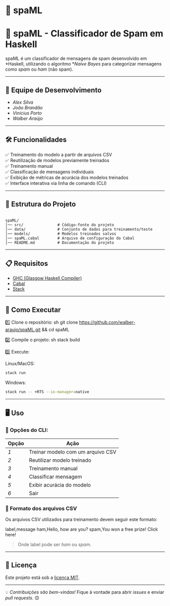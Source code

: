 # 🚀 spaML  

# 🚀 spaML - Classificador de Spam em Haskell
spaML é um classificador de mensagens de spam desenvolvido em *Haskell, utilizando o algoritmo **Naive Bayes* para categorizar mensagens como *spam* ou *ham* (não spam).

---

## 📌 Equipe de Desenvolvimento
- *Alex Silva*
- *João Brandão*
- *Vinícius Porto*
- *Walber Araújo*

---

## 🛠️ Funcionalidades
✅ Treinamento do modelo a partir de arquivos CSV  
✅ Reutilização de modelos previamente treinados  
✅ Treinamento manual  
✅ Classificação de mensagens individuais  
✅ Exibição de métricas de acurácia dos modelos treinados  
✅ Interface interativa via linha de comando (CLI)  

---

## 📁 Estrutura do Projeto

```

spaML/
│── src/               # Código-fonte do projeto
│── data/              # Conjunto de dados para treinamento/teste
│── models/            # Modelos treinados salvos
│── spaML.cabal        # Arquivo de configuração do Cabal
│── README.md          # Documentação do projeto
```

---

## 📋 Requisitos
- [GHC (Glasgow Haskell Compiler)](https://www.haskell.org/ghc/)
- [Cabal](https://www.haskell.org/cabal/)
- [Stack](https://docs.haskellstack.org/en/stable/README/)

---

## 🚀 Como Executar

1️⃣ Clone o repositório:
sh
git clone https://github.com/walber-araujo/spaML.git && cd spaML


2️⃣ Compile o projeto:
sh
stack build


3️⃣ Execute:

Linux/MacOS:

```sh
stack run
```

Windows:

```sh
stack run -- +RTS --io-manager=native
```

---

## 🖥️ Uso

### 📌 Opções do CLI:
| Opção | Ação |
|---------|--------|
| *1* | Treinar modelo com um arquivo CSV |
| *2* | Reutilizar modelo treinado |
| *3* | Treinamento manual |
| *4* | Classificar mensagem |
| *5* | Exibir acurácia do modelo |
| *6* | Sair |

### 📂 Formato dos arquivos CSV
Os arquivos CSV utilizados para treinamento devem seguir este formato:

label,message
ham,Hello, how are you?
spam,You won a free prize! Click here!

> Onde label pode ser *ham* ou *spam*.

---

## 📜 Licença
Este projeto está sob a [licença MIT](https://opensource.org/licenses/MIT).

---

💡 *Contribuições são bem-vindas!* Fique à vontade para abrir *issues* e enviar *pull requests*. 😊
